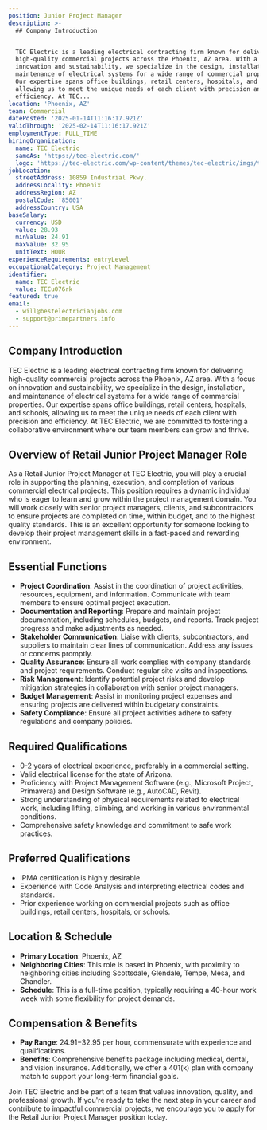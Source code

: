 ```yaml
---
position: Junior Project Manager
description: >-
  ## Company Introduction


  TEC Electric is a leading electrical contracting firm known for delivering
  high-quality commercial projects across the Phoenix, AZ area. With a focus on
  innovation and sustainability, we specialize in the design, installation, and
  maintenance of electrical systems for a wide range of commercial properties.
  Our expertise spans office buildings, retail centers, hospitals, and schools,
  allowing us to meet the unique needs of each client with precision and
  efficiency. At TEC...
location: 'Phoenix, AZ'
team: Commercial
datePosted: '2025-01-14T11:16:17.921Z'
validThrough: '2025-02-14T11:16:17.921Z'
employmentType: FULL_TIME
hiringOrganization:
  name: TEC Electric
  sameAs: 'https://tec-electric.com/'
  logo: 'https://tec-electric.com/wp-content/themes/tec-electric/imgs/tec-logo.png'
jobLocation:
  streetAddress: 10859 Industrial Pkwy.
  addressLocality: Phoenix
  addressRegion: AZ
  postalCode: '85001'
  addressCountry: USA
baseSalary:
  currency: USD
  value: 28.93
  minValue: 24.91
  maxValue: 32.95
  unitText: HOUR
experienceRequirements: entryLevel
occupationalCategory: Project Management
identifier:
  name: TEC Electric
  value: TECu076rk
featured: true
email:
  - will@bestelectricianjobs.com
  - support@primepartners.info
---
```




## Company Introduction

TEC Electric is a leading electrical contracting firm known for delivering high-quality commercial projects across the Phoenix, AZ area. With a focus on innovation and sustainability, we specialize in the design, installation, and maintenance of electrical systems for a wide range of commercial properties. Our expertise spans office buildings, retail centers, hospitals, and schools, allowing us to meet the unique needs of each client with precision and efficiency. At TEC Electric, we are committed to fostering a collaborative environment where our team members can grow and thrive.

## Overview of Retail Junior Project Manager Role

As a Retail Junior Project Manager at TEC Electric, you will play a crucial role in supporting the planning, execution, and completion of various commercial electrical projects. This position requires a dynamic individual who is eager to learn and grow within the project management domain. You will work closely with senior project managers, clients, and subcontractors to ensure projects are completed on time, within budget, and to the highest quality standards. This is an excellent opportunity for someone looking to develop their project management skills in a fast-paced and rewarding environment.

## Essential Functions

- **Project Coordination**: Assist in the coordination of project activities, resources, equipment, and information. Communicate with team members to ensure optimal project execution.
- **Documentation and Reporting**: Prepare and maintain project documentation, including schedules, budgets, and reports. Track project progress and make adjustments as needed.
- **Stakeholder Communication**: Liaise with clients, subcontractors, and suppliers to maintain clear lines of communication. Address any issues or concerns promptly.
- **Quality Assurance**: Ensure all work complies with company standards and project requirements. Conduct regular site visits and inspections.
- **Risk Management**: Identify potential project risks and develop mitigation strategies in collaboration with senior project managers.
- **Budget Management**: Assist in monitoring project expenses and ensuring projects are delivered within budgetary constraints.
- **Safety Compliance**: Ensure all project activities adhere to safety regulations and company policies.

## Required Qualifications

- 0-2 years of electrical experience, preferably in a commercial setting.
- Valid electrical license for the state of Arizona.
- Proficiency with Project Management Software (e.g., Microsoft Project, Primavera) and Design Software (e.g., AutoCAD, Revit).
- Strong understanding of physical requirements related to electrical work, including lifting, climbing, and working in various environmental conditions.
- Comprehensive safety knowledge and commitment to safe work practices.

## Preferred Qualifications

- IPMA certification is highly desirable.
- Experience with Code Analysis and interpreting electrical codes and standards.
- Prior experience working on commercial projects such as office buildings, retail centers, hospitals, or schools.

## Location & Schedule

- **Primary Location**: Phoenix, AZ
- **Neighboring Cities**: This role is based in Phoenix, with proximity to neighboring cities including Scottsdale, Glendale, Tempe, Mesa, and Chandler.
- **Schedule**: This is a full-time position, typically requiring a 40-hour work week with some flexibility for project demands.

## Compensation & Benefits

- **Pay Range**: $24.91-$32.95 per hour, commensurate with experience and qualifications.
- **Benefits**: Comprehensive benefits package including medical, dental, and vision insurance. Additionally, we offer a 401(k) plan with company match to support your long-term financial goals.

Join TEC Electric and be part of a team that values innovation, quality, and professional growth. If you're ready to take the next step in your career and contribute to impactful commercial projects, we encourage you to apply for the Retail Junior Project Manager position today.
